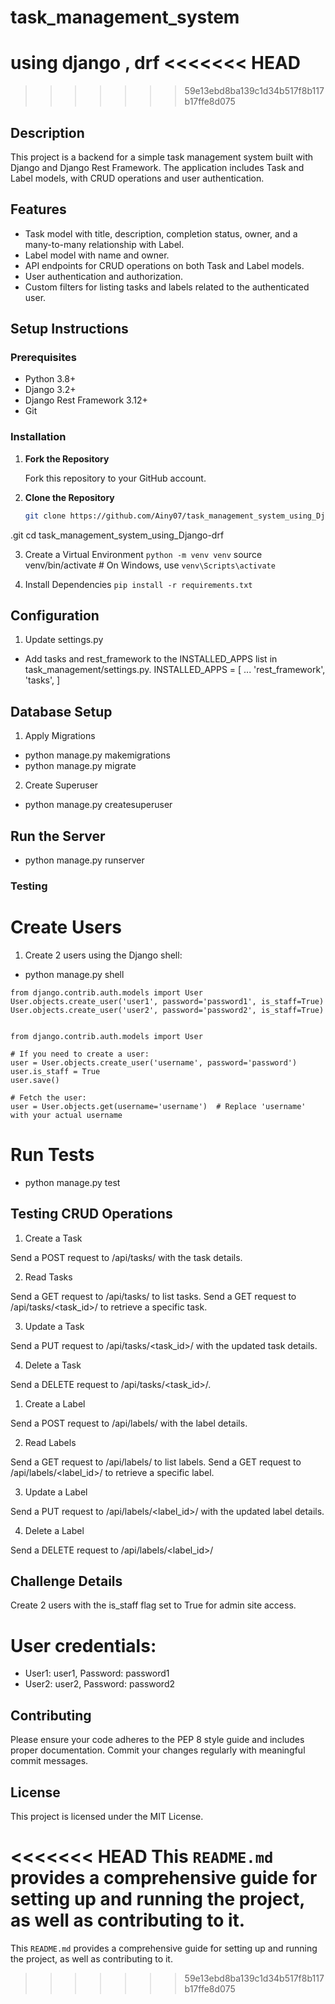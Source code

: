 # task_management_system
using django , drf
<<<<<<< HEAD
=======

>>>>>>> 59e13ebd8ba139c1d34b517f8b117b17ffe8d075
## Description

This project is a backend for a simple task management system built with Django and Django Rest Framework. The application includes Task and Label models, with CRUD operations and user authentication.

## Features

- Task model with title, description, completion status, owner, and a many-to-many relationship with Label.
- Label model with name and owner.
- API endpoints for CRUD operations on both Task and Label models.
- User authentication and authorization.
- Custom filters for listing tasks and labels related to the authenticated user.

## Setup Instructions

### Prerequisites

- Python 3.8+
- Django 3.2+
- Django Rest Framework 3.12+
- Git

### Installation

1. **Fork the Repository**

   Fork this repository to your GitHub account.

2. **Clone the Repository**

   ```bash
   git clone https://github.com/Ainy07/task_management_system_using_Django-drf
.git
   cd task_management_system_using_Django-drf


3. Create a Virtual Environment
```python -m venv venv```
source venv/bin/activate   # On Windows, use `venv\Scripts\activate`


4. Install Dependencies
```pip install -r requirements.txt```


## Configuration
1. Update settings.py

- Add tasks and rest_framework to the INSTALLED_APPS list in task_management/settings.py.
INSTALLED_APPS = [
    ...
    'rest_framework',
    'tasks',
]


## Database Setup
1. Apply Migrations

- python manage.py makemigrations
- python manage.py migrate

2. Create Superuser
 
- python manage.py createsuperuser

## Run the Server

- python manage.py runserver

### Testing
# Create Users
1. Create 2 users using the Django shell:
- python manage.py shell
```
from django.contrib.auth.models import User
User.objects.create_user('user1', password='password1', is_staff=True)
User.objects.create_user('user2', password='password2', is_staff=True)


from django.contrib.auth.models import User

# If you need to create a user:
user = User.objects.create_user('username', password='password')
user.is_staff = True
user.save()

# Fetch the user:
user = User.objects.get(username='username')  # Replace 'username' with your actual username
```
# Run Tests
- python manage.py test



## Testing CRUD Operations
1. Create a Task

Send a POST request to /api/tasks/ with the task details.

2. Read Tasks

Send a GET request to /api/tasks/ to list tasks.
Send a GET request to /api/tasks/<task_id>/ to retrieve a specific task.

3. Update a Task

Send a PUT request to /api/tasks/<task_id>/ with the updated task details.

4. Delete a Task

Send a DELETE request to /api/tasks/<task_id>/.

1. Create a Label

Send a POST request to /api/labels/ with the label details.

2. Read Labels

Send a GET request to /api/labels/ to list labels.
Send a GET request to /api/labels/<label_id>/ to retrieve a specific label.

3. Update a Label

Send a PUT request to /api/labels/<label_id>/ with the updated label details.

4. Delete a Label

Send a DELETE request to /api/labels/<label_id>/

## Challenge Details
Create 2 users with the is_staff flag set to True for admin site access.
# User credentials:
- User1: user1, Password: password1
- User2: user2, Password: password2


## Contributing
Please ensure your code adheres to the PEP 8 style guide and includes proper documentation. Commit your changes regularly with meaningful commit messages.

## License
This project is licensed under the MIT License.


<<<<<<< HEAD
This `README.md` provides a comprehensive guide for setting up and running the project, as well as contributing to it. 
=======
This `README.md` provides a comprehensive guide for setting up and running the project, as well as contributing to it. 
>>>>>>> 59e13ebd8ba139c1d34b517f8b117b17ffe8d075
